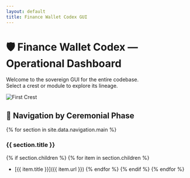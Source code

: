 ```yaml
---
layout: default
title: Finance Wallet Codex GUI
---
```


# 🛡️ Finance Wallet Codex — Operational Dashboard

Welcome to the sovereign GUI for the entire codebase.  
Select a crest or module to explore its lineage.

![First Crest](../assets/impact-crests/first-crest.svg)

## 📂 Navigation by Ceremonial Phase
{% for section in site.data.navigation.main %}
### {{ section.title }}
{% if section.children %}
{% for item in section.children %}
- [{{ item.title }}]({{ item.url }})
{% endfor %}
{% endif %}
{% endfor %}
